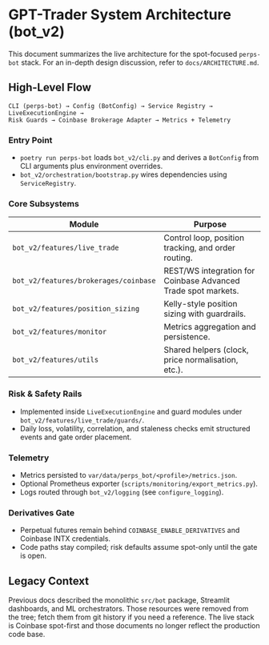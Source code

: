 # GPT-Trader System Architecture (bot_v2)

This document summarizes the live architecture for the spot-focused
`perps-bot` stack. For an in-depth design discussion, refer to
`docs/ARCHITECTURE.md`.

## High-Level Flow

```
CLI (perps-bot) → Config (BotConfig) → Service Registry → LiveExecutionEngine →
Risk Guards → Coinbase Brokerage Adapter → Metrics + Telemetry
```

### Entry Point

- `poetry run perps-bot` loads `bot_v2/cli.py` and derives a `BotConfig` from
  CLI arguments plus environment overrides.
- `bot_v2/orchestration/bootstrap.py` wires dependencies using
  `ServiceRegistry`.

### Core Subsystems

| Module | Purpose |
|--------|---------|
| `bot_v2/features/live_trade` | Control loop, position tracking, and order routing. |
| `bot_v2/features/brokerages/coinbase` | REST/WS integration for Coinbase Advanced Trade spot markets. |
| `bot_v2/features/position_sizing` | Kelly-style position sizing with guardrails. |
| `bot_v2/features/monitor` | Metrics aggregation and persistence. |
| `bot_v2/features/utils` | Shared helpers (clock, price normalisation, etc.). |

### Risk & Safety Rails

- Implemented inside `LiveExecutionEngine` and guard modules under
  `bot_v2/features/live_trade/guards/`.
- Daily loss, volatility, correlation, and staleness checks emit structured
  events and gate order placement.

### Telemetry

- Metrics persisted to `var/data/perps_bot/<profile>/metrics.json`.
- Optional Prometheus exporter (`scripts/monitoring/export_metrics.py`).
- Logs routed through `bot_v2/logging` (see `configure_logging`).

### Derivatives Gate

- Perpetual futures remain behind `COINBASE_ENABLE_DERIVATIVES` and Coinbase
  INTX credentials.
- Code paths stay compiled; risk defaults assume spot-only until the gate is
  open.

## Legacy Context

Previous docs described the monolithic `src/bot` package, Streamlit dashboards,
and ML orchestrators. Those resources were removed from the tree; fetch them
from git history if you need a reference. The live stack is Coinbase spot-first
and those documents no longer reflect the production code base.
